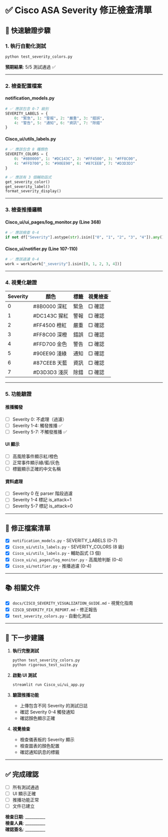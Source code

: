 # ✅ Cisco ASA Severity 修正檢查清單

## 🎯 快速驗證步驟

### 1. 執行自動化測試
```bash
python test_severity_colors.py
```
**預期結果**: 5/5 測試通過 ✅

---

### 2. 檢查配置檔案

#### notification_models.py
```python
# ✅ 應該包含 0-7 級別
SEVERITY_LABELS = {
    0: "緊急", 1: "警報", 2: "嚴重", 3: "錯誤",
    4: "警告", 5: "通知", 6: "資訊", 7: "除錯"
}
```

#### Cisco_ui/utils_labels.py
```python
# ✅ 應該包含 8 種顏色
SEVERITY_COLORS = {
    0: "#8B0000", 1: "#DC143C", 2: "#FF4500", 3: "#FF8C00",
    4: "#FFD700", 5: "#90EE90", 6: "#87CEEB", 7: "#D3D3D3"
}

# ✅ 應該有 3 個輔助函式
get_severity_color()
get_severity_label()
format_severity_display()
```

---

### 3. 檢查推播邏輯

#### Cisco_ui/ui_pages/log_monitor.py (Line 368)
```python
# ✅ 應該檢查 0-4
if not df["Severity"].astype(str).isin(["0", "1", "2", "3", "4"]).any():
```

#### Cisco_ui/notifier.py (Line 107-110)
```python
# ✅ 應該過濾 0-4
work = work[work["_severity"].isin([0, 1, 2, 3, 4])]
```

---

### 4. 視覺化驗證

| Severity | 顏色 | 標籤 | 視覺檢查 |
|----------|------|------|----------|
| 0 | #8B0000 深紅 | 緊急 | □ 確認 |
| 1 | #DC143C 猩紅 | 警報 | □ 確認 |
| 2 | #FF4500 橙紅 | 嚴重 | □ 確認 |
| 3 | #FF8C00 深橙 | 錯誤 | □ 確認 |
| 4 | #FFD700 金色 | 警告 | □ 確認 |
| 5 | #90EE90 淺綠 | 通知 | □ 確認 |
| 6 | #87CEEB 天藍 | 資訊 | □ 確認 |
| 7 | #D3D3D3 淺灰 | 除錯 | □ 確認 |

---

### 5. 功能驗證

#### 推播觸發
- [ ] Severity 0: 不處理（過濾）
- [ ] Severity 1-4: 觸發推播 ✅
- [ ] Severity 5-7: 不觸發推播 ✅

#### UI 顯示
- [ ] 高風險事件顯示紅/橙色
- [ ] 正常事件顯示綠/藍/灰色
- [ ] 標籤顯示正確的中文名稱

#### 資料處理
- [ ] Severity 0 在 parser 階段過濾
- [ ] Severity 1-4 標記 is_attack=1
- [ ] Severity 5-7 標記 is_attack=0

---

## 📁 修正檔案清單

- [x] `notification_models.py` - SEVERITY_LABELS (0-7)
- [x] `Cisco_ui/utils_labels.py` - SEVERITY_COLORS (8 級)
- [x] `Cisco_ui/utils_labels.py` - 輔助函式 (3 個)
- [x] `Cisco_ui/ui_pages/log_monitor.py` - 高風險判斷 (0-4)
- [x] `Cisco_ui/notifier.py` - 推播過濾 (0-4)

---

## 📚 相關文件

- [x] `docs/CISCO_SEVERITY_VISUALIZATION_GUIDE.md` - 視覺化指南
- [x] `CISCO_SEVERITY_FIX_REPORT.md` - 修正報告
- [x] `test_severity_colors.py` - 自動化測試

---

## 🚀 下一步建議

1. **執行完整測試**
   ```bash
   python test_severity_colors.py
   python rigorous_test_suite.py
   ```

2. **啟動 UI 測試**
   ```bash
   streamlit run Cisco_ui/ui_app.py
   ```

3. **驗證推播功能**
   - 上傳包含不同 Severity 的測試日誌
   - 確認 Severity 0-4 觸發通知
   - 確認顏色顯示正確

4. **視覺檢查**
   - 檢查儀表板的 Severity 顯示
   - 檢查圖表的顏色配置
   - 確認通知訊息的標籤

---

## ✅ 完成確認

- [ ] 所有測試通過
- [ ] UI 顯示正確
- [ ] 推播功能正常
- [ ] 文件已建立

**檢查日期**: __________  
**檢查人員**: __________  
**確認簽名**: __________
